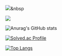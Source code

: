 <img src="https://img.shields.io/badge/Python-3766AB?style=flat-square&logo=Python&logoColor=white"/></a>&nbsp 
<!--
**momnpa333/momnpa333** is a ✨ _special_ ✨ repository because its `README.md` (this file) appears on your GitHub profile.

Here are some ideas to get you started:

- 🔭 I’m currently working on ...
- 🌱 I’m currently learning ...
- 👯 I’m looking to collaborate on ...
- 🤔 I’m looking for help with ...
- 💬 Ask me about ...
- 📫 How to reach me: ...
- 😄 Pronouns: ...
- ⚡ Fun fact: ...
-->

 <img src="https://img.shields.io/badge/TypeScript-3178C6?style=flat&logo=TypeScript&logoColor=white"/>

![Anurag's GitHub stats](https://github-readme-stats.vercel.app/api?username=momnpa333&show_icons=true&theme=radical)

[![Solved.ac Profile](http://mazassumnida.wtf/api/generate_badge?boj=momnpa333)](https://solved.ac/momnpa333)<br/>

[![Top Langs](https://github-readme-stats.vercel.app/api/top-langs/?username=momnpa333&langs_count=8)](https://github.com/momnpa333/github-readme-stats)